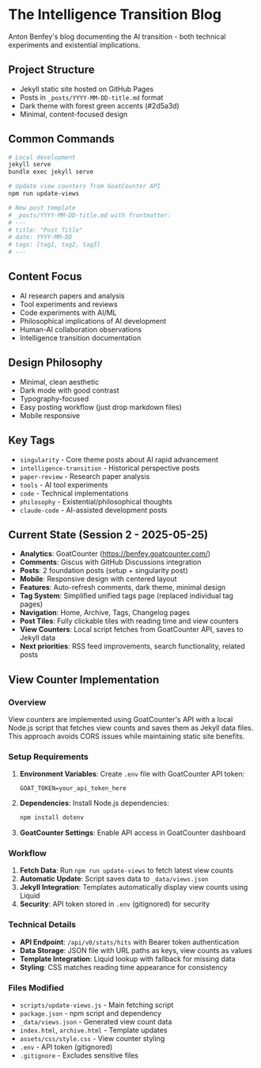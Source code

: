 # The Intelligence Transition Blog

Anton Benfey's blog documenting the AI transition - both technical experiments and existential implications.

## Project Structure

- Jekyll static site hosted on GitHub Pages
- Posts in `_posts/YYYY-MM-DD-title.md` format
- Dark theme with forest green accents (#2d5a3d)
- Minimal, content-focused design

## Common Commands

```bash
# Local development
jekyll serve
bundle exec jekyll serve

# Update view counters from GoatCounter API
npm run update-views

# New post template
# _posts/YYYY-MM-DD-title.md with frontmatter:
# ---
# title: "Post Title"
# date: YYYY-MM-DD
# tags: [tag1, tag2, tag3]
# ---
```

## Content Focus

- AI research papers and analysis
- Tool experiments and reviews
- Code experiments with AI/ML
- Philosophical implications of AI development
- Human-AI collaboration observations
- Intelligence transition documentation

## Design Philosophy

- Minimal, clean aesthetic
- Dark mode with good contrast
- Typography-focused
- Easy posting workflow (just drop markdown files)
- Mobile responsive

## Key Tags

- `singularity` - Core theme posts about AI rapid advancement
- `intelligence-transition` - Historical perspective posts
- `paper-review` - Research paper analysis
- `tools` - AI tool experiments
- `code` - Technical implementations
- `philosophy` - Existential/philosophical thoughts
- `claude-code` - AI-assisted development posts

## Current State (Session 2 - 2025-05-25)

- **Analytics**: GoatCounter (https://benfey.goatcounter.com/)
- **Comments**: Giscus with GitHub Discussions integration
- **Posts**: 2 foundation posts (setup + singularity post)
- **Mobile**: Responsive design with centered layout
- **Features**: Auto-refresh comments, dark theme, minimal design
- **Tag System**: Simplified unified tags page (replaced individual tag pages)
- **Navigation**: Home, Archive, Tags, Changelog pages
- **Post Tiles**: Fully clickable tiles with reading time and view counters
- **View Counters**: Local script fetches from GoatCounter API, saves to Jekyll data
- **Next priorities**: RSS feed improvements, search functionality, related posts

## View Counter Implementation

### Overview

View counters are implemented using GoatCounter's API with a local Node.js script that fetches view counts and saves them as Jekyll data files. This approach avoids CORS issues while maintaining static site benefits.

### Setup Requirements

1. **Environment Variables**: Create `.env` file with GoatCounter API token:

   ```
   GOAT_TOKEN=your_api_token_here
   ```

2. **Dependencies**: Install Node.js dependencies:

   ```bash
   npm install dotenv
   ```

3. **GoatCounter Settings**: Enable API access in GoatCounter dashboard

### Workflow

1. **Fetch Data**: Run `npm run update-views` to fetch latest view counts
2. **Automatic Update**: Script saves data to `_data/views.json`
3. **Jekyll Integration**: Templates automatically display view counts using Liquid
4. **Security**: API token stored in `.env` (gitignored) for security

### Technical Details

- **API Endpoint**: `/api/v0/stats/hits` with Bearer token authentication
- **Data Storage**: JSON file with URL paths as keys, view counts as values
- **Template Integration**: Liquid lookup with fallback for missing data
- **Styling**: CSS matches reading time appearance for consistency

### Files Modified

- `scripts/update-views.js` - Main fetching script
- `package.json` - npm script and dependency
- `_data/views.json` - Generated view count data
- `index.html`, `archive.html` - Template updates
- `assets/css/style.css` - View counter styling
- `.env` - API token (gitignored)
- `.gitignore` - Excludes sensitive files

